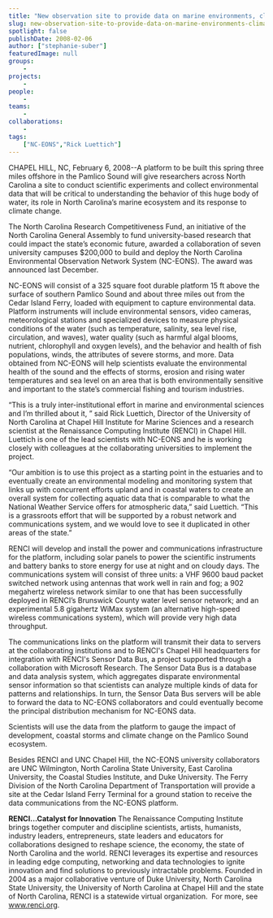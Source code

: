 ```yaml
---
title: "New observation site to provide data on marine environments, climate change"
slug: new-observation-site-to-provide-data-on-marine-environments-climate-change
spotlight: false
publishDate: 2008-02-06
author: ["stephanie-suber"]
featuredImage: null
groups:
    - 
projects:
    - 
people:
    - 
teams: 
    - 
collaborations:
    - 
tags:
    ["NC-EONS","Rick Luettich"]
---
```

CHAPEL HILL, NC, February 6, 2008--A platform to be built this spring three miles offshore in the Pamlico Sound will give researchers across North Carolina a site to conduct scientific experiments and collect environmental data that will be critical to understanding the behavior of this huge body of water, its role in North Carolina’s marine ecosystem and its response to climate change.  <!--more-->

The North Carolina Research Competitiveness Fund, an initiative of the North Carolina General Assembly to fund university-based research that could impact the state’s economic future, awarded a collaboration of seven university campuses $200,000 to build and deploy the North Carolina Environmental Observation Network System (NC-EONS). The award was announced last December.

NC-EONS will consist of a 325 square foot durable platform 15 ft above the surface of southern Pamlico Sound and about three miles out from the Cedar Island Ferry, loaded with equipment to capture environmental data. Platform instruments will include environmental sensors, video cameras, meteorological stations and specialized devices to measure physical conditions of the water (such as temperature, salinity, sea level rise, circulation, and waves), water quality (such as harmful algal blooms, nutrient, chlorophyll and oxygen levels), and the behavior and health of fish populations, winds, the attributes of severe storms, and more. Data obtained from NC-EONS will help scientists evaluate the environmental health of the sound and the effects of storms, erosion and rising water temperatures and sea level on an area that is both environmentally sensitive and important to the state’s commercial fishing and tourism industries.

“This is a truly inter-institutional effort in marine and environmental sciences and I’m thrilled about it, ” said Rick Luettich, Director of the University of North Carolina at Chapel Hill Institute for Marine Sciences and a research scientist at the Renaissance Computing Institute (RENCI) in Chapel Hill. Luettich is one of the lead scientists with NC-EONS and he is working closely with colleagues at the collaborating universities to implement the project.

“Our ambition is to use this project as a starting point in the estuaries and to eventually create an environmental modeling and monitoring system that links up with concurrent efforts upland and in coastal waters to create an overall system for collecting aquatic data that is comparable to what the National Weather Service offers for atmospheric data,” said Luettich. “This is a grassroots effort that will be supported by a robust network and communications system, and we would love to see it duplicated in other areas of the state.”

RENCI will develop and install the power and communications infrastructure for the platform, including solar panels to power the scientific instruments and battery banks to store energy for use at night and on cloudy days. The communications system will consist of three units: a VHF 9600 baud packet switched network using antennas that work well in rain and fog; a 902 megahertz wireless network similar to one that has been successfully deployed in RENCI’s Brunswick County water level sensor network; and an experimental 5.8 gigahertz WiMax system (an alternative high-speed wireless communications system), which will provide very high data throughput.

The communications links on the platform will transmit their data to servers at the collaborating institutions and to RENCI's Chapel Hill headquarters for integration with RENCI's Sensor Data Bus, a project supported through a collaboration with Microsoft Research. The Sensor Data Bus is a database and data analysis system, which aggregates disparate environmental sensor information so that scientists can analyze multiple kinds of data for patterns and relationships. In turn, the Sensor Data Bus servers will be able to forward the data to NC-EONS collaborators and could eventually become the principal distribution mechanism for NC-EONS data.

Scientists will use the data from the platform to gauge the impact of development, coastal storms and climate change on the Pamlico Sound ecosystem.

Besides RENCI and UNC Chapel Hill, the NC-EONS university collaborators are UNC Wilmington, North Carolina State University, East Carolina University, the Coastal Studies Institute, and Duke University. The Ferry Division of the North Carolina Department of Transportation will provide a site at the Cedar Island Ferry Terminal for a ground station to receive the data communications from the NC-EONS platform.

<strong>RENCI…Catalyst for Innovation</strong>
The Renaissance Computing Institute brings together computer and discipline scientists, artists, humanists, industry leaders, entrepreneurs, state leaders and educators for collaborations designed to reshape science, the economy, the state of North Carolina and the world. RENCI leverages its expertise and resources in leading edge computing, networking and data technologies to ignite innovation and find solutions to previously intractable problems. Founded in 2004 as a major collaborative venture of Duke University, North Carolina State University, the University of North Carolina at Chapel Hill and the state of North Carolina, RENCI is a statewide virtual organization.  For more, see <a href="https://www.renci.org/">www.renci.org</a>.

&nbsp;
